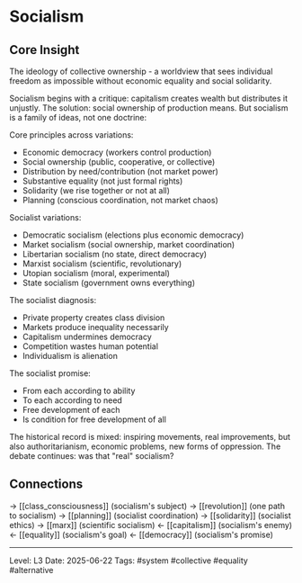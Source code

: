# Socialism

## Core Insight
The ideology of collective ownership - a worldview that sees individual freedom as impossible without economic equality and social solidarity.

Socialism begins with a critique: capitalism creates wealth but distributes it unjustly. The solution: social ownership of production means. But socialism is a family of ideas, not one doctrine:

Core principles across variations:
- Economic democracy (workers control production)
- Social ownership (public, cooperative, or collective)
- Distribution by need/contribution (not market power)
- Substantive equality (not just formal rights)
- Solidarity (we rise together or not at all)
- Planning (conscious coordination, not market chaos)

Socialist variations:
- Democratic socialism (elections plus economic democracy)
- Market socialism (social ownership, market coordination)
- Libertarian socialism (no state, direct democracy)
- Marxist socialism (scientific, revolutionary)
- Utopian socialism (moral, experimental)
- State socialism (government owns everything)

The socialist diagnosis:
- Private property creates class division
- Markets produce inequality necessarily
- Capitalism undermines democracy
- Competition wastes human potential
- Individualism is alienation

The socialist promise:
- From each according to ability
- To each according to need
- Free development of each
- Is condition for free development of all

The historical record is mixed: inspiring movements, real improvements, but also authoritarianism, economic problems, new forms of oppression. The debate continues: was that "real" socialism?

## Connections
→ [[class_consciousness]] (socialism's subject)
→ [[revolution]] (one path to socialism)
→ [[planning]] (socialist coordination)
→ [[solidarity]] (socialist ethics)
→ [[marx]] (scientific socialism)
← [[capitalism]] (socialism's enemy)
← [[equality]] (socialism's goal)
← [[democracy]] (socialism's promise)

---
Level: L3
Date: 2025-06-22
Tags: #system #collective #equality #alternative